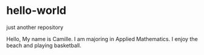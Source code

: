 # hello-world
just another repository

Hello,
My name is Camille. I am majoring in Applied Mathematics.
I enjoy the beach and playing basketball.
